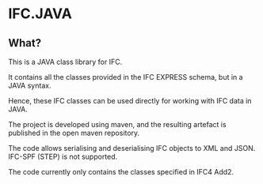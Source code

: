 # IFC.JAVA

## What?
This is a JAVA class library for IFC. 

It contains all the classes provided in the IFC EXPRESS schema, but in a JAVA syntax.

Hence, these IFC classes can be used directly for working with IFC data in JAVA. 

The project is developed using maven, and the resulting artefact is published in the open maven repository.

The code allows serialising and deserialising IFC objects to XML and JSON. IFC-SPF (STEP) is not supported.

The code currently only contains the classes specified in IFC4 Add2.


